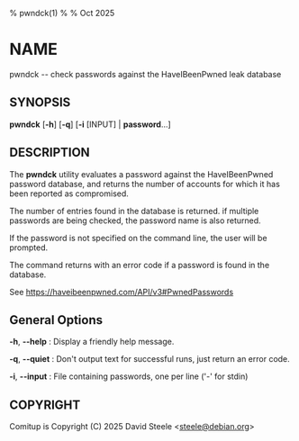 % pwndck(1)
%
% Oct 2025

# NAME

pwndck -- check passwords against the HaveIBeenPwned leak database

## SYNOPSIS

**pwndck** [**-h**] [**-q**] [**-i** [INPUT] | **password**...]

## DESCRIPTION

The **pwndck** utility evaluates a password against the HaveIBeenPwned password
database, and returns the number of accounts for which it has been reported as
compromised.

The number of entries found in the database is returned. if
multiple passwords are being checked, the password name is also
returned.
 
If the password is not specified on the command line, the user will be prompted.
 
The command returns with an error code if a password is found in the database.
 
See https://haveibeenpwned.com/API/v3#PwnedPasswords

## General Options

**-h**, **-\-help**
:   Display a friendly help message.

**-q**, **-\-quiet**
:   Don't output text for successful runs, just return an error code.

**-i**, **-\-input**
:   File containing passwords, one per line ('-' for stdin)

## COPYRIGHT

Comitup is Copyright (C) 2025 David Steele &lt;steele@debian.org&gt;

